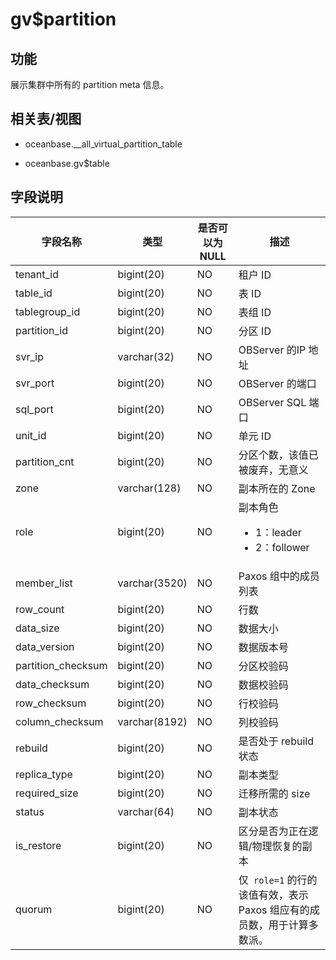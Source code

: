 gv$partition 
=================================



功能 
-----------

展示集群中所有的 partition meta 信息。

相关表/视图 
---------------

* oceanbase.__all_virtual_partition_table

  

* oceanbase.gv$table

  




字段说明 
-------------



|      **字段名称**      |    **类型**     | **是否可以为 NULL** |                                                                **描述**                                                                 |
|--------------------|---------------|----------------|---------------------------------------------------------------------------------------------------------------------------------------|
| tenant_id          | bigint(20)    | NO             | 租户 ID                                                                                                                                 |
| table_id           | bigint(20)    | NO             | 表 ID                                                                                                                                  |
| tablegroup_id      | bigint(20)    | NO             | 表组 ID                                                                                                                                 |
| partition_id       | bigint(20)    | NO             | 分区 ID                                                                                                                                 |
| svr_ip             | varchar(32)   | NO             | OBServer 的IP 地址                                                                                                                       |
| svr_port           | bigint(20)    | NO             | OBServer 的端口                                                                                                                          |
| sql_port           | bigint(20)    | NO             | OBServer SQL 端口                                                                                                                       |
| unit_id            | bigint(20)    | NO             | 单元 ID                                                                                                                                 |
| partition_cnt      | bigint(20)    | NO             | 分区个数，该值已被废弃，无意义                                                                                                                       |
| zone               | varchar(128)  | NO             | 副本所在的 Zone                                                                                                                            |
| role               | bigint(20)    | NO             | 副本角色 <ul><li>1：leader</li><li>2：follower</li></ul>     |
| member_list        | varchar(3520) | NO             | Paxos 组中的成员列表                                                                                                                         |
| row_count          | bigint(20)    | NO             | 行数                                                                                                                                    |
| data_size          | bigint(20)    | NO             | 数据大小                                                                                                                                  |
| data_version       | bigint(20)    | NO             | 数据版本号                                                                                                                                 |
| partition_checksum | bigint(20)    | NO             | 分区校验码                                                                                                                                 |
| data_checksum      | bigint(20)    | NO             | 数据校验码                                                                                                                                 |
| row_checksum       | bigint(20)    | NO             | 行校验码                                                                                                                                  |
| column_checksum    | varchar(8192) | NO             | 列校验码                                                                                                                                  |
| rebuild            | bigint(20)    | NO             | 是否处于 rebuild 状态                                                                                                                       |
| replica_type       | bigint(20)    | NO             | 副本类型                                                                                                                                  |
| required_size      | bigint(20)    | NO             | 迁移所需的 size                                                                                                                            |
| status             | varchar(64)   | NO             | 副本状态                                                                                                                                  |
| is_restore         | bigint(20)    | NO             | 区分是否为正在逻辑/物理恢复的副本                                                                                                                     |
| quorum             | bigint(20)    | NO             | 仅` role=1` 的行的该值有效，表示 Paxos 组应有的成员数，用于计算多数派。                                                                                          |


